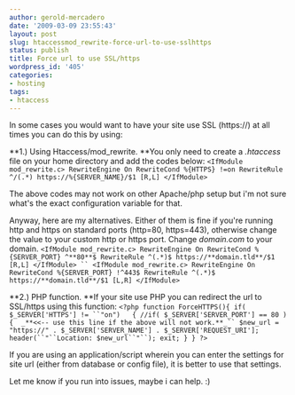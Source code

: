 ```yaml
---
author: gerold-mercadero
date: '2009-03-09 23:55:43'
layout: post
slug: htaccessmod_rewrite-force-url-to-use-sslhttps
status: publish
title: Force url to use SSL/https
wordpress_id: '405'
categories:
- hosting
tags:
- htaccess
---
```


In some cases you would want to have your site use SSL (https://) at all times you can do this by using:

**1.)  Using Htaccess/mod_rewrite. **You only need to create a _.htaccess_ file on your home directory and add the codes below:
`
<IfModule mod_rewrite.c>
RewriteEngine On
RewriteCond %{HTTPS} !=on
RewriteRule ^/(.*) https://%{SERVER_NAME}/$1 [R,L]
</IfModule>
`

The above codes may not work on other Apache/php setup but i'm not sure what's the exact configuration variable for that.  

Anyway, here are my alternatives.  Either of them is fine if you're running http and https on standard ports (http=80, https=443), otherwise change the value to your custom http or https port.  Change _domain.com_ to your domain.
`
<IfModule mod_rewrite.c>
RewriteEngine On
RewriteCond %{SERVER_PORT} ^**80**$
RewriteRule ^(.*)$ https://**domain.tld**/$1 [R,L]
</IfModule>
``
<IfModule mod_rewrite.c>
RewriteEngine On
RewriteCond %{SERVER_PORT} !^443$
RewriteRule ^(.*)$ https://**domain.tld**/$1 [L,R]
</IfModule>
`

**2.) PHP function. **If your site use PHP you can redirect the url to SSL/https using this function:
`<?php
function ForceHTTPS(){
if( $_SERVER['HTTPS'] != ``"on")   {
//if( $_SERVER['SERVER_PORT'] == 80 )   {  _**<<-- use this line if the above will not work.**_``
$new_url = "https://" . $_SERVER['SERVER_NAME'] . $_SERVER['REQUEST_URI'];
header(``"``Location: $new_url``"``);
exit; }
}
?>`

If you are using an application/script wherein you can enter the settings for site url (either from database or config file), it is better to use that settings.

Let me know if you run into issues, maybe i can help.  :)
